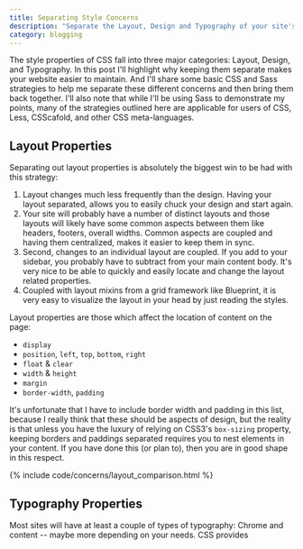 ```yaml
---
title: Separating Style Concerns
description: "Separate the Layout, Design and Typography of your site's styles for clarity and ease of maintenance."
category: blogging
---
```


The style properties of CSS fall into three major categories: Layout, Design, and Typography. In this post I'll highlight why keeping them separate makes your website easier to maintain. And I'll share some basic CSS and Sass strategies to help me separate these different concerns and then bring them back together. I'll also note that while I'll be using Sass to demonstrate my points, many of the strategies outlined here are applicable for users of CSS, Less, CSScafold, and other CSS meta-languages.

Layout Properties
-----------------

Separating out layout properties is absolutely the biggest win to be had with this strategy:

1. Layout changes much less frequently than the design. Having your layout separated, allows you to easily chuck your design and start again.
2. Your site will probably have a number of distinct layouts and those layouts will likely have some common aspects between them like headers, footers, overall widths. Common aspects are coupled and having them centralized, makes it easier to keep them in sync.
3. Second, changes to an individual layout are coupled. If you add to your sidebar, you probably have to subtract from your main content body. It's very nice to be able to quickly and easily locate and change the layout related properties.
4. Coupled with layout mixins from a grid framework like Blueprint, it is very easy to visualize the layout in your head by just reading the styles.

Layout properties are those which affect the location of content on the page:

* `display`
* `position`, `left`, `top`, `bottom`, `right`
* `float` & `clear`
* `width` & `height`
* `margin`
* `border-width`, `padding`

It's unfortunate that I have to include border width and padding in this list, because I really think that these should be aspects of design, but the reality is that unless you have the luxury of relying on CSS3's `box-sizing` property, keeping borders and paddings separated requires you to nest elements in your content. If you have done this (or plan to), then you are in good shape in this respect.

{% include code/concerns/layout_comparison.html %}

Typography Properties
---------------------

Most sites will have at least a couple of types of typography: Chrome and content -- maybe more depending on your needs. CSS provides 

